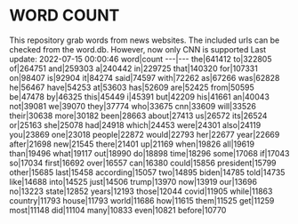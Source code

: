 # WORD COUNT
This repository grab words from news websites. The included urls can be checked from the word.db.
However, now only CNN is supported
Last update: 2022-07-15 00:00:46
word|count
---|---
the|641412
to|322805
of|264751
and|259303
a|240442
in|229725
that|140320
for|107331
on|98407
is|92904
it|84274
said|74597
with|72262
as|67266
was|62828
he|56467
have|54253
at|53603
has|52609
are|52425
from|50595
be|47478
by|46325
this|45449
i|45391
but|42209
his|41661
an|40043
not|39081
we|39070
they|37774
who|33675
cnn|33609
will|33526
their|30638
more|30182
been|28663
about|27413
us|26572
its|26524
or|25163
she|25078
had|24918
which|24453
were|24301
also|24119
you|23869
one|23018
people|22872
would|22793
her|22677
year|22669
after|21698
new|21545
there|21401
up|21169
when|19826
all|19619
than|19496
what|19117
out|18990
do|18898
time|18296
some|17068
if|17043
so|17034
first|16692
over|16557
can|16380
could|15856
president|15799
other|15685
last|15458
according|15057
two|14895
biden|14785
told|14735
like|14688
into|14525
just|14506
trump|13970
now|13919
our|13696
no|13223
state|12852
years|12193
those|12044
covid|11905
while|11863
country|11793
house|11793
world|11686
how|11615
them|11525
get|11259
most|11148
did|11104
many|10833
even|10821
before|10770
